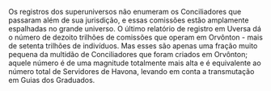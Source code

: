 ﻿Os registros dos superuniversos não enumeram os Conciliadores que passaram além de sua jurisdição, e essas comissões estão amplamente espalhadas no grande universo. O último relatório de registro em Uversa dá o número de dezoito trilhões de comissões que operam em Orvônton - mais de setenta trilhões de indivíduos. Mas esses são apenas uma fração muito pequena da multidão de Conciliadores que foram criados em Orvônton; aquele número é de uma magnitude totalmente mais alta e é equivalente ao número total de Servidores de Havona, levando em conta a transmutação em Guias dos Graduados.